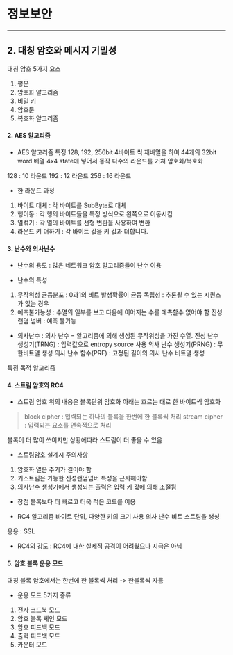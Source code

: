 # 정보보안
------------
 
 
## 2. 대칭 암호와 메시지 기밀성
 
대칭 암호 5가지 요소
1) 평문
2) 암호화 알고리즘
3) 비밀 키
4) 암호문
5) 복호화 알고리즘
 
 
#### 2. AES 알고리즘
 
* AES 알고리즘 특징
 128, 192, 256bit
 4바이트 씩 재배열을 하여 44개의 32bit word 배열
 4x4 state에 넣어서 동작
 다수의 라운드를 거쳐 암호화/복호화
 
128 : 10 라운드
192 : 12 라운드
256 : 16 라운드
 
* 한 라운드 과정
1) 바이트 대체 : 각 바이트를 SubByte로 대체
2) 행이동 : 각 행의 바이트들을 특정 방식으로 왼쪽으로 이동시킴
3) 열섞기 : 각 열의 바이트를 선형 변환을 사용하여 변환
4) 라운드 키 더하기 : 각 바이트 값을 키 값과 더합니다.
 
 
 
#### 3. 난수와 의사난수
 
 
* 난수의 용도 : 많은 네트워크 암호 알고리즘들이 난수 이용

* 난수의 특성
1) 무작위성
  균등분포 : 0과1의 비트 발생확률이 균등
  독립성 : 추론될 수 있는 시퀀스가 없는 경우 
2) 예측불가능성 : 수열의 일부를 보고 다음에 이어지는 수를 예측할수 없어야 함
  진성 랜덤 넘버 : 예측 불가능
 
 
* 의사난수 : 의사 난수 = 알고리즘에 의해 생성된 무작위성을 가진 수열.
 진성 난수 생성기(TRNG) : 입력값으로 entropy source 사용
 의사 난수 생성기(PRNG) : 무한비트열 생성
 의사 난수 함수(PRF) : 고정된 길이의 의사 난수 비트열 생성


특정 목적 알고리즘
 

#### 4. 스트림 암호와 RC4

* 스트림 암호
위의 내용은 블록단위 암호화
아래는 흐르는 대로 한 바이트씩 암호화
 
> block cipher : 입력되는 하나의 블록을 한번에 한 블록씩 처리
> stream cipher : 입력되는 요소를 연속적으로 처리

 블록이 더 많이 쓰이지만 상황에따라 스트림이 더 좋을 수 있음
 

* 스트림암호 설계시 주의사항
1) 암호화 열은 주기가 길어야 함
2) 키스트림은 가능한 진성랜덤넘버 특성을 근사해야함
3) 의사난수 생성기에서 생성되는 출력은 입력 키 값에 의해 조절됨

* 장점
 블록보다 더 빠르고 더욱 적은 코드를 이용

 
* RC4 알고리즘
   바이트 단위, 다양한 키의 크기 사용
   의사 난수 비트 스트림을 생성

응용 : SSL

* RC4의 강도 : RC4에 대한 실제적 공격이 어려웠으나 지금은 아님


#### 5. 암호 블록 운용 모드

 대칭 블록 암호에서는 한번에 한 블록씩 처리 -> 한블록씩 자름

* 운용 모드 5가지 종류

1) 전자 코드북 모드
2) 암호 블록 체인 모드
3) 암호 피드백 모드
4) 출력 피드백 모드
5) 카운터 모드
